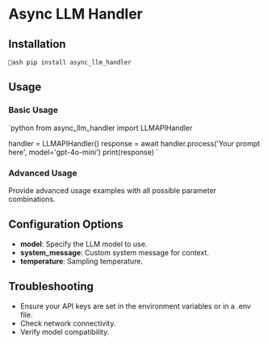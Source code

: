﻿# Async LLM Handler

## Installation

`ash
pip install async_llm_handler
`

## Usage

### Basic Usage

`python
from async_llm_handler import LLMAPIHandler

handler = LLMAPIHandler()
response = await handler.process('Your prompt here', model='gpt-4o-mini')
print(response)
`

### Advanced Usage

Provide advanced usage examples with all possible parameter combinations.

## Configuration Options

- **model**: Specify the LLM model to use.
- **system_message**: Custom system message for context.
- **temperature**: Sampling temperature.

## Troubleshooting

- Ensure your API keys are set in the environment variables or in a .env file.
- Check network connectivity.
- Verify model compatibility.
